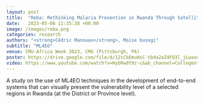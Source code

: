 ```yaml
---
layout: post
title:  "Reba: Rethinking Malaria Prevention in Rwanda Through Satellite Earth Observation"
date:   2023-05-08 11:35:38 +00:00
image: /images/reba.png
categories: research
authors: "<strong>Cédric Manouan</strong>, Moise busogi"
subtitle: "ML4EO"
venue: CMU-Africa Week 2023, CMU (Pittsburgh, PA)
poster: https://drive.google.com/file/d/12cCbEmuHsC-tbda2aZ4FO3l_jLwaxeUW/view
video: https://www.youtube.com/watch?v=HybRwdt9z-c&ab_channel=CollegeofEngineering%2CCarnegieMellonUniversity
---
```

A study on the use of ML4EO techniques in the development of end-to-end systems that can visually present the vulnerability
level of a selected regions in Rwanda (at the District or Province level).